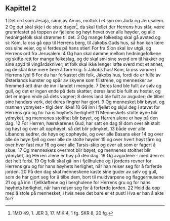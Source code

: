 ## Kapittel 2

1 Det ord som Jesaja, sønn av Amos, mottok i et syn om Juda og Jerusalem.
2 Og det skal skje i de siste dager[^1], da skal fjellet der Herrens hus står, være grunnfestet på toppen av fjellene og høyt hevet over alle høyder, og alle hedningefolk skal strømme til det.
3 Og mange folkeslag skal gå avsted og si: Kom, la oss gå opp til Herrens berg, til Jakobs Guds hus, så han kan lære oss sine veier, og vi ferdes på hans stier! For fra Sion skal lov utgå, og Herrens ord fra Jerusalem.
4 Og han skal dømme mellom hedningefolkene og skifte rett for mange folkeslag, og de skal smi sine sverd om til hakker og sine spyd til vingårdskniver; et folk skal ikke lenger løfte sverd mot et annet, og de skal ikke mere lære å føre krig.
5 Jakobs hus! Kom, la oss vandre i Herrens lys!
6 For du har forkastet ditt folk, Jakobs hus, fordi de er fulle av Østerlands kunster og spår av skyene som filistrene, og mennesker av fremmed ætt drar de inn i landet i mengde.
7 Deres land ble fullt av sølv og gull, og det er ingen ende på dets skatter; deres land ble fullt av hester, og det er ingen ende på dets vogner;
8 deres land ble fullt av avguder; de tilber sine henders verk, det deres fingrer har gjort.
9 Og mennesket blir bøyet, og mannen ydmyket - tilgi dem ikke!
10 Gå inn i fjellet og skjul deg i støvet for Herrens gru og for hans høyhets herlighet!
11 Menneskets stolte øyne blir ydmyket, og mennenes stolthet blir bøyet, og Herren alene er høy på den dag.
12 For Herren, hærskarenes Gud, har satt en dag til dom over alt stolt og høyt og over alt opphøyet, så det blir ydmyket,
13 både over alle Libanons sedrer, de høye og opphøyde, og over alle Basans eker
14 og over alle de høye fjell og over alle de stolte høyder
15 og over hvert høyt tårn og over hver fast mur
16 og over alle Tarsis-skip og over alt som er fagert å skue.
17 Og menneskets overmot blir bøyet, og mennenes stolthet blir ydmyket, og Herren alene er høy på den dag.
18 Og avgudene - med dem er det helt forbi.
19 Og folk skal gå inn i fjellhulene og i jordens revner for Herrens gru og for hans høyhets herlighet, når han reiser seg for å forferde jorden.
20 På den dag skal menneskene kaste sine guder av sølv og gull, som de har gjort seg for å tilbe dem, bort til muldvarpene og flaggermusene
21 og gå inn i fjellkløftene og i berghulene for Herrens gru og for hans høyhets herlighet, når han reiser seg for å forferde jorden.
22 Hold da opp med å stole på mennesket, i hvis nese det bare er et pust! Hva er han å akte for?

[^1]:  1MO 49, 1. JER 3, 17. MIK 4, 1 fg. SKR 8, 20 fg.
